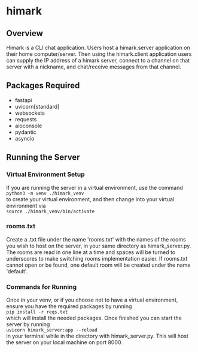 # himark

## Overview
Himark is a CLI chat application. Users host a himark.server application on their home computer/server. Then using the himark.client application users can supply the IP address of a himark server, connect to a channel on that server with a nickname, and chat/receive messages from that channel.

## Packages Required

- fastapi
- uvicorn[standard]
- websockets
- requests
- aioconsole
- pydantic
- asyncio

## Running the Server
### Virtual Environment Setup
If you are running the server in a virtual environment, use the command\
```python3 -m venv ./himark_venv ```\
to create your virtual environment, and then change into your virtual environment via\
```source ./himark_venv/bin/activate ```

### rooms.txt
Create a .txt file under the name 'rooms.txt' with the names of the rooms you wish to host on the server, in your same directory as himark_server.py. 
The rooms are read in one line at a time and spaces will be turned to underscores to make switching rooms implementation easier.
If rooms.txt cannot open or be found, one default room will be created under the name 'default'.

### Commands for Running
Once in your venv, or if you choose not to have a virtual environment, ensure you have the required packages by running\
```pip install -r reqs.txt```\
which will install the needed packages.
Once finished you can start the server by running \
```uvicorn himark_server:app --reload``` \
in your terminal while in the directory with himark_server.py. This will host the server on your local machine on port 8000.

